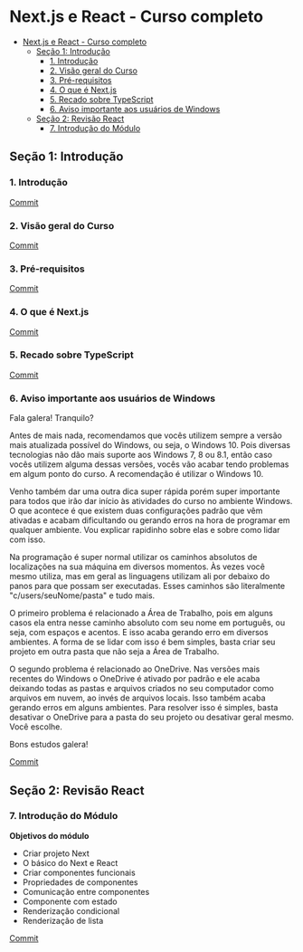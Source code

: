 # Next.js e React - Curso completo

- [Next.js e React - Curso completo](#nextjs-e-react---curso-completo)
  - [Seção 1: Introdução](#seção-1-introdução)
    - [1. Introdução](#1-introdução)
    - [2. Visão geral do Curso](#2-visão-geral-do-curso)
    - [3. Pré-requisitos](#3-pré-requisitos)
    - [4. O que é Next.js](#4-o-que-é-nextjs)
    - [5. Recado sobre TypeScript](#5-recado-sobre-typescript)
    - [6. Aviso importante aos usuários de Windows](#6-aviso-importante-aos-usuários-de-windows)
  - [Seção 2: Revisão React](#seção-2-revisão-react)
    - [7. Introdução do Módulo](#7-introdução-do-módulo)

## Seção 1: Introdução

### 1. Introdução

[Commit](https://github.com/Alexandresl/curso-next-react/tree/cc22722aad4033bf5717320e2e74066c6cb10269)

### 2. Visão geral do Curso

[Commit](https://github.com/Alexandresl/curso-next-react/tree/1d07fc7093aa0d99c33eb1bc4dd2cd39fde583a2)

### 3. Pré-requisitos

[Commit](https://github.com/Alexandresl/curso-next-react/tree/be201ae77c1a317e3e98d3d3acf718bf3402a56e)

### 4. O que é Next.js

[Commit](https://github.com/Alexandresl/curso-next-react/tree/0e329a3914bb594bc333172ae81d8e513568d624)

### 5. Recado sobre TypeScript

[Commit](https://github.com/Alexandresl/curso-next-react/tree/b27a2a929c3be8ab24ee0e7756acdbfeb07e5a76)

### 6. Aviso importante aos usuários de Windows

Fala galera! Tranquilo?

Antes de mais nada, recomendamos que vocês utilizem sempre a versão mais atualizada possível do Windows, ou seja, o Windows 10. Pois diversas tecnologias não dão mais suporte aos Windows 7, 8 ou 8.1, então caso vocês utilizem alguma dessas versões, vocês vão acabar tendo problemas em algum ponto do curso. A recomendação é utilizar o Windows 10.

Venho também dar uma outra dica super rápida porém super importante para todos que irão dar início às atividades do curso no ambiente Windows. O que acontece é que existem duas configurações padrão que vêm ativadas e acabam dificultando ou gerando erros na hora de programar em qualquer ambiente. Vou explicar rapidinho sobre elas e sobre como lidar com isso.

Na programação é super normal utilizar os caminhos absolutos de localizações na sua máquina em diversos momentos. Às vezes você mesmo utiliza, mas em geral as linguagens utilizam ali por debaixo do panos para que possam ser executadas. Esses caminhos são literalmente "c/users/seuNome/pasta" e tudo mais.

O primeiro problema é relacionado a Área de Trabalho, pois em alguns casos ela entra nesse caminho absoluto com seu nome em português, ou seja, com espaços e acentos. E isso acaba gerando erro em diversos ambientes. A forma de se lidar com isso é bem simples, basta criar seu projeto em outra pasta que não seja a Área de Trabalho.

O segundo problema é relacionado ao OneDrive. Nas versões mais recentes do Windows o OneDrive é ativado por padrão e ele acaba deixando todas as pastas e arquivos criados no seu computador como arquivos em nuvem, ao invés de arquivos locais. Isso também acaba gerando erros em alguns ambientes. Para resolver isso é simples, basta desativar o OneDrive para a pasta do seu projeto ou desativar geral mesmo. Você escolhe.

Bons estudos galera!

[Commit](https://github.com/Alexandresl/curso-next-react/tree/3f3135d4dc02b81aa1f6ad3b4394a08976dd588a)

## Seção 2: Revisão React

### 7. Introdução do Módulo

**Objetivos do módulo**

- Criar projeto Next
- O básico do Next e React
- Criar componentes funcionais
- Propriedades de componentes
- Comunicação entre componentes
- Componente com estado
- Renderização condicional
- Renderização de lista

[Commit]()